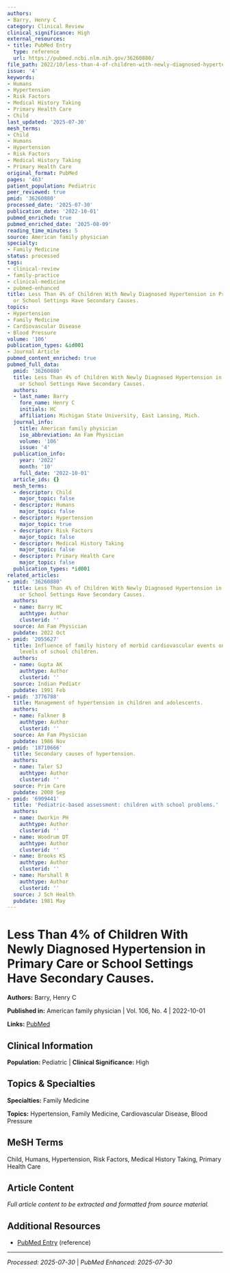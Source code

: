 ```yaml
---
authors:
- Barry, Henry C
category: Clinical Review
clinical_significance: High
external_resources:
- title: PubMed Entry
  type: reference
  url: https://pubmed.ncbi.nlm.nih.gov/36260880/
file_path: 2022/10/less-than-4-of-children-with-newly-diagnosed-hypertension-in.md
issue: '4'
keywords:
- Humans
- Hypertension
- Risk Factors
- Medical History Taking
- Primary Health Care
- Child
last_updated: '2025-07-30'
mesh_terms:
- Child
- Humans
- Hypertension
- Risk Factors
- Medical History Taking
- Primary Health Care
original_format: PubMed
pages: '463'
patient_population: Pediatric
peer_reviewed: true
pmid: '36260880'
processed_date: '2025-07-30'
publication_date: '2022-10-01'
pubmed_enriched: true
pubmed_enriched_date: '2025-08-09'
reading_time_minutes: 5
source: American family physician
specialty:
- Family Medicine
status: processed
tags:
- clinical-review
- family-practice
- clinical-medicine
- pubmed-enhanced
title: Less Than 4% of Children With Newly Diagnosed Hypertension in Primary Care
  or School Settings Have Secondary Causes.
topics:
- Hypertension
- Family Medicine
- Cardiovascular Disease
- Blood Pressure
volume: '106'
publication_types: &id001
- Journal Article
pubmed_content_enriched: true
pubmed_full_data:
  pmid: '36260880'
  title: Less Than 4% of Children With Newly Diagnosed Hypertension in Primary Care
    or School Settings Have Secondary Causes.
  authors:
  - last_name: Barry
    fore_name: Henry C
    initials: HC
    affiliation: Michigan State University, East Lansing, Mich.
  journal_info:
    title: American family physician
    iso_abbreviation: Am Fam Physician
    volume: '106'
    issue: '4'
  publication_info:
    year: '2022'
    month: '10'
    full_date: '2022-10-01'
  article_ids: {}
  mesh_terms:
  - descriptor: Child
    major_topic: false
  - descriptor: Humans
    major_topic: false
  - descriptor: Hypertension
    major_topic: true
  - descriptor: Risk Factors
    major_topic: false
  - descriptor: Medical History Taking
    major_topic: false
  - descriptor: Primary Health Care
    major_topic: false
  publication_types: *id001
related_articles:
- pmid: '36260880'
  title: Less Than 4% of Children With Newly Diagnosed Hypertension in Primary Care
    or School Settings Have Secondary Causes.
  authors:
  - name: Barry HC
    authtype: Author
    clusterid: ''
  source: Am Fam Physician
  pubdate: 2022 Oct
- pmid: '2055627'
  title: Influence of family history of morbid cardiovascular events on blood pressure
    levels of school children.
  authors:
  - name: Gupta AK
    authtype: Author
    clusterid: ''
  source: Indian Pediatr
  pubdate: 1991 Feb
- pmid: '3776788'
  title: Management of hypertension in children and adolescents.
  authors:
  - name: Falkner B
    authtype: Author
    clusterid: ''
  source: Am Fam Physician
  pubdate: 1986 Nov
- pmid: '18710666'
  title: Secondary causes of hypertension.
  authors:
  - name: Taler SJ
    authtype: Author
    clusterid: ''
  source: Prim Care
  pubdate: 2008 Sep
- pmid: '6909441'
  title: 'Pediatric-based assessment: children with school problems.'
  authors:
  - name: Dworkin PH
    authtype: Author
    clusterid: ''
  - name: Woodrum DT
    authtype: Author
    clusterid: ''
  - name: Brooks KS
    authtype: Author
    clusterid: ''
  - name: Marshall R
    authtype: Author
    clusterid: ''
  source: J Sch Health
  pubdate: 1981 May
---
```


# Less Than 4% of Children With Newly Diagnosed Hypertension in Primary Care or School Settings Have Secondary Causes.

**Authors:** Barry, Henry C

**Published in:** American family physician | Vol. 106, No. 4 | 2022-10-01

**Links:** [PubMed](https://pubmed.ncbi.nlm.nih.gov/36260880/)

## Clinical Information

**Population:** Pediatric | **Clinical Significance:** High

## Topics & Specialties

**Specialties:** Family Medicine

**Topics:** Hypertension, Family Medicine, Cardiovascular Disease, Blood Pressure

## MeSH Terms

Child, Humans, Hypertension, Risk Factors, Medical History Taking, Primary Health Care

## Article Content

*Full article content to be extracted and formatted from source material.*

## Additional Resources

- [PubMed Entry](https://pubmed.ncbi.nlm.nih.gov/36260880/) (reference)

---

*Processed: 2025-07-30* | *PubMed Enhanced: 2025-07-30*

